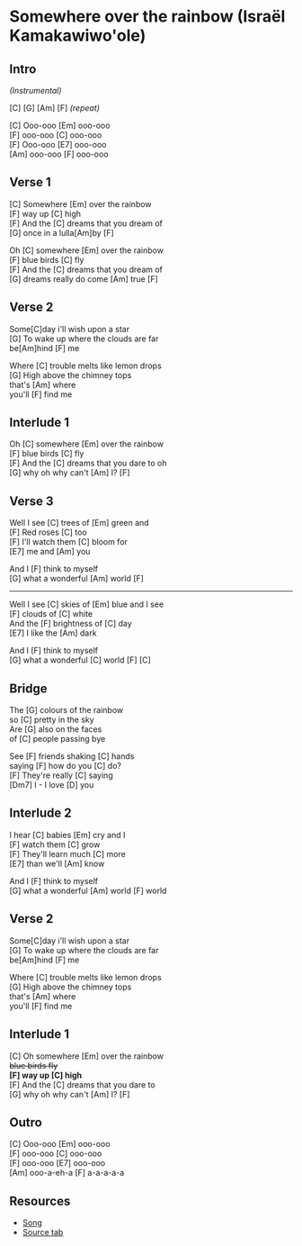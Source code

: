 # Somewhere over the rainbow (Israël Kamakawiwo'ole)

## Intro

_(Instrumental)_

[C] [G] [Am] [F] _(repeat)_

[C] Ooo-ooo [Em] ooo-ooo  
[F] ooo-ooo [C] ooo-ooo  
[F] Ooo-ooo [E7] ooo-ooo  
[Am] ooo-ooo [F] ooo-ooo

## Verse 1

[C] Somewhere [Em] over the rainbow  
[F] way up [C] high  
[F] And the [C] dreams that you dream of  
[G] once in a lulla[Am]by [F]

Oh [C] somewhere [Em] over the rainbow  
[F] blue birds [C] fly  
[F] And the [C] dreams that you dream of  
[G] dreams really do come [Am] true [F]

## Verse 2

Some[C]day i'll wish upon a star  
[G] To wake up where the clouds are far  
be[Am]hind [F] me

Where [C] trouble melts like lemon drops  
[G] High above the chimney tops  
that's [Am] where  
you'll [F] find me

## Interlude 1

Oh [C] somewhere [Em] over the rainbow  
[F] blue birds [C] fly  
[F] And the [C] dreams that you dare to oh  
[G] why oh why can't [Am] I? [F]

## Verse 3

Well I see [C] trees of [Em] green and  
[F] Red roses [C] too  
[F] I'll watch them [C] bloom for  
[E7] me and [Am] you

And I [F] think to myself  
[G] what a wonderful [Am] world [F]

---

Well I see [C] skies of [Em] blue and I see  
[F] clouds of [C] white  
And the [F] brightness of [C] day  
[E7] I like the [Am] dark

And I [F] think to myself  
[G] what a wonderful [C] world [F] [C]

## Bridge

The [G] colours of the rainbow  
so [C] pretty in the sky  
Are [G] also on the faces  
of [C] people passing bye

See [F] friends shaking [C] hands  
saying [F] how do you [C] do?  
[F] They're really [C] saying  
[Dm7] I - I love [D] you

## Interlude 2

I hear [C] babies [Em] cry and I  
[F] watch them [C] grow  
[F] They'll learn much [C] more  
[E7] than we'll [Am] know

And I [F] think to myself  
[G] what a wonderful [Am] world [F] world

## Verse 2

Some[C]day i'll wish upon a star  
[G] To wake up where the clouds are far  
be[Am]hind [F] me

Where [C] trouble melts like lemon drops  
[G] High above the chimney tops  
that's [Am] where  
you'll [F] find me

## Interlude 1

[C] Oh somewhere [Em] over the rainbow  
~~blue birds fly~~  
**[F] way up [C] high**  
[F] And the [C] dreams that you dare to  
[G] why oh why can't [Am] I? [F]

## Outro

[C] Ooo-ooo [Em] ooo-ooo  
[F] ooo-ooo [C] ooo-ooo  
[F] ooo-ooo [E7] ooo-ooo  
[Am] ooo-a-eh-a [F] a-a-a-a-a

## Resources

- [Song](https://www.youtube.com/watch?v=Z26BvHOD_sg)
- [Source tab](https://ukutabs.com/i/israel-kamakawiwoole/somewhere-over-the-rainbow-what-a-wonderful-world/)
